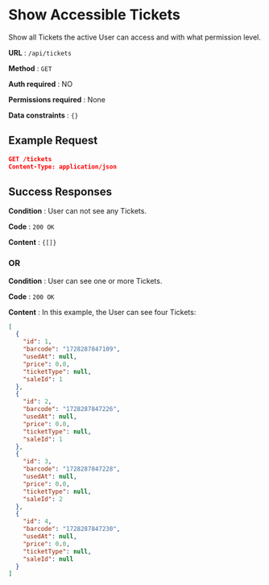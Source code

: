 # Show Accessible Tickets

Show all Tickets the active User can access and with what permission level.

**URL** : `/api/tickets`

**Method** : `GET`

**Auth required** : NO

**Permissions required** : None

**Data constraints** : `{}`

## Example Request

```json
GET /tickets
Content-Type: application/json
```

## Success Responses

**Condition** : User can not see any Tickets.

**Code** : `200 OK`

**Content** : `{[]}`

### OR

**Condition** : User can see one or more Tickets.

**Code** : `200 OK`

**Content** : In this example, the User can see four Tickets:

```json
[
  {
    "id": 1,
    "barcode": "1728287847109",
    "usedAt": null,
    "price": 0.0,
    "ticketType": null,
    "saleId": 1
  },
  {
    "id": 2,
    "barcode": "1728287847226",
    "usedAt": null,
    "price": 0.0,
    "ticketType": null,
    "saleId": 1
  },
  {
    "id": 3,
    "barcode": "1728287847228",
    "usedAt": null,
    "price": 0.0,
    "ticketType": null,
    "saleId": 2
  },
  {
    "id": 4,
    "barcode": "1728287847230",
    "usedAt": null,
    "price": 0.0,
    "ticketType": null,
    "saleId": null
  }
]
```
